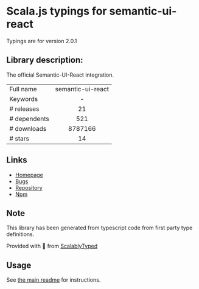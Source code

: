 
# Scala.js typings for semantic-ui-react

Typings are for version 2.0.1

## Library description:
The official Semantic-UI-React integration.

|                    |                 |
| ------------------ | :-------------: |
| Full name          | semantic-ui-react |
| Keywords           | - |
| # releases         | 21 |
| # dependents       | 521 |
| # downloads        | 8787166 |
| # stars            | 14 |

## Links
- [Homepage](https://github.com/Semantic-Org/Semantic-UI-React#readme)
- [Bugs](https://github.com/Semantic-Org/Semantic-UI-React/issues)
- [Repository](https://github.com/Semantic-Org/Semantic-UI-React)
- [Npm](https://www.npmjs.com/package/semantic-ui-react)
    


## Note
This library has been generated from typescript code from first party type definitions.

Provided with :purple_heart: from [ScalablyTyped](https://github.com/oyvindberg/ScalablyTyped)

## Usage
See [the main readme](../../readme.md) for instructions.


